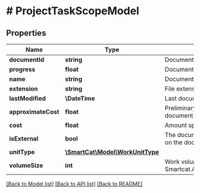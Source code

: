 # # ProjectTaskScopeModel

## Properties

Name | Type | Description | Notes
------------ | ------------- | ------------- | -------------
**documentId** | **string** | Document ID | [optional]
**progress** | **float** | Document progress in percent from 0 to 100 | [optional]
**name** | **string** | Document name | [optional]
**extension** | **string** | File extension | [optional]
**lastModified** | **\DateTime** | Last document modification date (date the file was uploaded or updated) | [optional]
**approximateCost** | **float** | Preliminary cost of the work on a particular document  Calculated based on the document volume and the rates of suppliers assigned to the task | [optional]
**cost** | **float** | Amount spent on the work performed on the document | [optional]
**isExternal** | **bool** | The document at the stage will be processed without the use of CAT tools  (work on the document is not performed in the editor) | [optional]
**unitType** | [**\SmartCat\Model\WorkUnitType**](WorkUnitType.md) |  | [optional]
**volumeSize** | **int** | Work volume in units Smartcat.AppIntegrations.Contracts.ProjectTask.ProjectTaskScopeModel.UnitType | [optional]

[[Back to Model list]](../../README.md#models) [[Back to API list]](../../README.md#endpoints) [[Back to README]](../../README.md)
